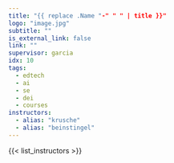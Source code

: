 ```yaml
---
title: "{{ replace .Name "-" " " | title }}"
logo: "image.jpg"
subtitle: ""
is_external_link: false
link: ""
supervisor: garcia
idx: 10
tags:
  - edtech
  - ai
  - se
  - dei
  - courses
instructors:
  - alias: "krusche"
  - alias: "beinstingel"
---
```



{{< list_instructors >}}